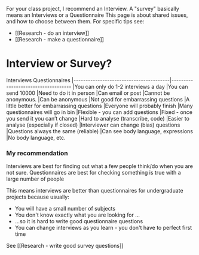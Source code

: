 For your class project, I recommend an Interview.
A "survey" basically means an Interviews or a Questionnaire
This page is about shared issues, and how to choose between them. 
For specific tips see:
* [[Research - do an interview]]
* [[Research - make a questionnaire]]

# Interview or Survey?
Interviews  							Questionnaires
|----------------------------------------|------------------------------------
|You can only do 1-2 interviews a day  	|You can send 10000
|Need to do it in person 				|Can email or post
|Cannot be anonymous. 					|Can be anonymous
|Not good for embarrassing questions 	|A little better for embarrassing questions
|Everyone will probably finish 			|Many questionnaires will go in bin
|Flexible - you can add questions 		|Fixed - once you send it you can’t change
|Hard to analyse (transcribe, code)  	|Easier to analyse (especially if closed)
|Interviewer can change (bias) questions |Questions always the same (reliable)
|Can see body language, expressions   	|No body language, etc.

### My recommendation
Interviews are best for finding out what a few people think/do when you are not sure. 
Questionnaires are best for checking something is true with a large number of people

This means interviews are better than questionnaires for undergraduate projects because usually:
* You will have a small number of subjects
* You don't know exactly what you are looking for ...
* ...so it is hard to write good questionnaire questions
* You can change interviews as you learn - you don't have to perfect first time

See [[Research - write good survey questions]]

